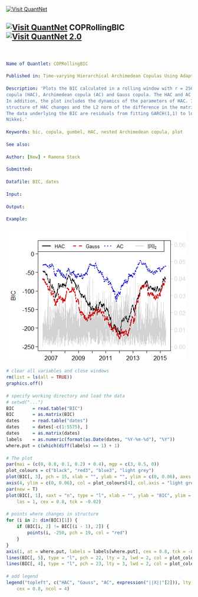 
[<img src="https://github.com/QuantLet/Styleguide-and-Validation-procedure/blob/master/pictures/banner.png" alt="Visit QuantNet">](http://quantlet.de/index.php?p=info)

## [<img src="https://github.com/QuantLet/Styleguide-and-Validation-procedure/blob/master/pictures/qloqo.png" alt="Visit QuantNet">](http://quantlet.de/) **COPRollingBIC** [<img src="https://github.com/QuantLet/Styleguide-and-Validation-procedure/blob/master/pictures/QN2.png" width="60" alt="Visit QuantNet 2.0">](http://quantlet.de/d3/ia)


```yaml


Name of Quantlet: COPRollingBIC

Published in: Time-varying Hierarchical Archimedean Copulas Using Adaptively Simulated Critical Values

Description: 'Plots the BIC calculated in a rolling window with r = 250 for hierarchical Archimedean 
copula (HAC), Archimedean copula (AC) and Gauss copula. The HAC and AC are based on Gumbel generators. 
In addition, the plot includes the dynamics of the parameters of HAC. It includes dots where the 
structure of HAC changes and the L2 norm of the difference in the matrix of dependence parameters. 
The data underlying the BIC are residuals from fitting GARCH(1,1) to log returns of DAX, Dow Jones and 
Nikkei.'

Keywords: bic, copula, gumbel, HAC, nested Archimedean copula, plot

See also: 

Author: [New] + Ramona Steck

Submitted:  

Datafile: BIC, dates

Input: 

Output:  

Example:

```


![Picture1](COPRollingBIC.png)


```R
# clear all variables and close windows
rm(list = ls(all = TRUE))
graphics.off()

# specify working directory and load the data
# setwd("...")
BIC       = read.table("BIC")
BIC       = as.matrix(BIC)
dates     = read.table("dates")
dates     = dates[-c(1:5575), ]  
dates     = as.matrix(dates)
labels    = as.numeric(format(as.Date(dates, "%Y-%m-%d"), "%Y"))
where.put = c(which(diff(labels) == 1) + 1)

# The plot
par(mai = (c(0, 0.8, 0.1, 0.2) + 0.4), mgp = c(3, 0.5, 0))
plot_colours = c("black", "red3", "blue3", "light grey")
plot(BIC[, 3], pch = 15, xlab = "", ylab = "", ylim = c(0, 0.06), axes = FALSE, type = "l", col = plot_colours[4])
axis(4, ylim = c(0, 0.06), col = plot_colours[4], col.axis = "light grey", las = 1, cex = 0.8, tck = -0.02)
par(new = T)
plot(BIC[, 1], xaxt = "n", type = "l", xlab = "", ylab = "BIC", ylim = c(-250, 25), pch = 21, col = plot_colours[1], 
    las = 1, cex = 0.8, tck = -0.02)

# points where changes in structure
for (i in 2: dim(BIC)[1]) {
    if (BIC[i, 2] != BIC[(i - 1), 2]) {
        points(i, -250, pch = 19, col = "red")  
    }
}
axis(1, at = where.put, labels = labels[where.put], cex = 0.8, tck = -0.02)
lines(BIC[, 5], type = "l", pch = 22, lty = 2, lwd = 2, col = plot_colours[2])
lines(BIC[, 4], type = "l", pch = 23, lty = 3, lwd = 2, col = plot_colours[3])

# add legend
legend("topleft", c("HAC", "Gauss", "AC", expression("||X||"[2])), lty = 1:3, lwd = 2, col = plot_colours[1:4], 
    cex = 0.8, ncol = 4) 

```
